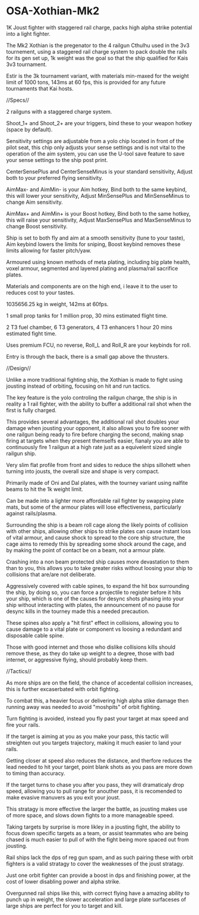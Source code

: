 # OSA-Xothian-Mk2
1K Joust fighter with staggered rail charge, packs high alpha strike potential into a light fighter.

The Mk2 Xothian is the pregenator to the 4 railgun Cthulhu used in the 3v3 tournement, using a staggered rail charge system to pack double the rails for its gen set up, 1k weight was the goal so that the ship qualified for Kais 3v3 tournament.

Estir is the 3k tournament variant, with materials min-maxed for the weight limit of 1000 tons, 143ms at 60 fps, this is provided for any future tournaments that Kai hosts.

//Specs//

2 railguns with a staggered charge system.

Shoot_1+ and Shoot_2+ are your triggers, bind these to your weapon hotkey (space by default).

Sensitivity settings are adjustable from a yolo chip located in front of the pilot seat, this chip only adjusts your sense settings and is not vital to the operation of the aim system, you can use the U-tool save feature to save your sense settings to the ship post print.

CenterSensePlus and CenterSenseMinus is your standard sensitivity, Adjust both to your preferred flying sensitivity.

AimMax- and AimMin- is your Aim hotkey, Bind both to the same keybind, this will lower your sensitivity, Adjust MinSensePlus and MinSenseMinus to change Aim sensitivity.

AimMax+ and AimMin+ is your Boost hotkey, Bind both to the same hotkey, this will raise your sensitivity, Adjust MaxSensePlus and MaxSenseMinus to change Boost sensitivity.

Ship is set to both fly and aim at a smooth sensitivity (tune to your taste), Aim keybind lowers the limits for sniping, Boost keybind removes these limits allowing for faster pitch/yaw.

Armoured using known methods of meta plating, including big plate health, voxel armour, segmented and layered plating and plasma/rail sacrifice plates.

Materials and components are on the high end, i leave it to the user to reduces cost to your tastes.

1035656.25 kg in weight, 142ms at 60fps.

1 small prop tanks for 1 million prop, 30 mins estimated flight time.

2 T3 fuel chamber, 6 T3 generators, 4 T3 enhancers 1 hour 20 mins estimated fight time.

Uses premium FCU, no reverse, Roll_L and Roll_R are your keybinds for roll.

Entry is through the back, there is a small gap above the thrusters.

//Design//

Unlike a more traditional fighting ship, the Xothian is made to fight using jousting instead of orbiting, focusing on hit and run tactics.

The key feature is the yolo controling the railgun charge, the ship is in reality a 1 rail fighter, with the ability to buffer a additional rail shot when the first is fully charged.

This provides several advantages, the additional rail shot doubles your damage when jousting your opponent, it also allows you to fire sooner with one railgun being ready to fire before charging the second, making snap firing at targets when they present themselfs easier, fianaly you are able to continuously fire 1 railgun at a high rate just as a equivelent sized single railgun ship.

Very slim flat profile from front and sides to reduce the ships sillohett when turning into jousts, the overall size and shape is very compact.

Primarily made of Oni and Dal plates, with the tourney variant using nalfite beams to hit the 1k weight limit.

Can be made into a lighter more affordable rail fighter by swapping plate mats, but some of the armour plates will lose effectiveness, particularly against rails/plasma.

Surrounding the ship is a beam roll cage along the likely points of collision with other ships, allowing other ships to strike plates can cause instant loss of vital armour, and cause shock to spread to the core ship structure, the cage aims to remedy this by spreading some shock around the cage, and by making the point of contact be on a beam, not a armour plate.

Crashing into a non beam protected ship causes more devastation to them than to you, this allows you to take greater risks without loosing your ship to collisions that are/are not deliberate.

Aggressively covered with cable spines, to expand the hit box surrounding the ship, by doing so, you can force a projectile to register before it hits your ship, which is one of the causes for desync shots phasing into your ship without interacting with plates, the announcement of no pause for desync kills in the tourney made this a needed precaution.

These spines also apply a "hit first" effect in collisions, allowing you to cause damage to a vital plate or component vs loosing a redundant and disposable cable spine.

Those with good internet and those who dislike collisions kills should remove these, as they do take up weight to a degree, those with bad internet, or aggressive flying, should probably keep them.

//Tactics//

As more ships are on the field, the chance of accedental collision increases, this is further excaserbated with orbit fighting.

To combat this, a heavier focus or delivering high alpha stike damage then running away was needed to avoid "moshpits" of orbit fighting.

Turn fighting is avoided, instead you fly past your target at max speed and fire your rails.

If the target is aiming at you as you make your pass, this tactic will streighten out you targets trajectory, making it much easier to land your rails.

Getting closer at speed also reduces the distance, and therfore reduces the lead needed to hit your target, point blank shots as you pass are more down to timing than accuracy.

If the target turns to chase you after you pass, they will dramaticaly drop speed, allowing you to pull range for anouther pass, it is recomended to make evasive manuvers as you exit your joust.

This stratagy is more effective the larger the battle, as jousting makes use of more space, and slows down fights to a more manageable speed.

Taking targets by surprise is more likley in a jousting fight, the ability to focus down specific targets as a team, or assist teammates who are being chased is much easier to pull of with the fight being more spaced out from jousting.

Rail ships lack the dps of reg gun spam, and as such pairing these with orbit fighters is a valid stratagy to cover the weaknesses of the joust stratagy.

Just one orbit fighter can provide a boost in dps and finishing power, at the cost of lower disabling power and alpha strike.

Overgunned rail ships like this, with correct flying have a amazing ability to punch up in weight, the slower acceleration and large plate surfaceses of large ships are perfect for you to target and kill.
